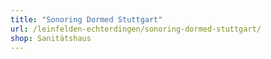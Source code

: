 ```yaml
---
title: "Sonoring Dormed Stuttgart"
url: /leinfelden-echterdingen/sonoring-dormed-stuttgart/
shop: Sanitätshaus
---
```

